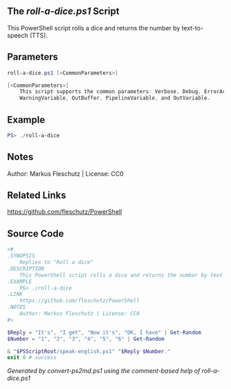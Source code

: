 ## The *roll-a-dice.ps1* Script

This PowerShell script rolls a dice and returns the number by text-to-speech (TTS).

## Parameters
```powershell
roll-a-dice.ps1 [<CommonParameters>]

[<CommonParameters>]
    This script supports the common parameters: Verbose, Debug, ErrorAction, ErrorVariable, WarningAction, 
    WarningVariable, OutBuffer, PipelineVariable, and OutVariable.
```

## Example
```powershell
PS> ./roll-a-dice

```

## Notes
Author: Markus Fleschutz | License: CC0

## Related Links
https://github.com/fleschutz/PowerShell

## Source Code
```powershell
<#
.SYNOPSIS
	Replies to "Roll a dice"
.DESCRIPTION
	This PowerShell script rolls a dice and returns the number by text-to-speech (TTS).
.EXAMPLE
	PS> ./roll-a-dice
.LINK
	https://github.com/fleschutz/PowerShell
.NOTES
	Author: Markus Fleschutz | License: CC0
#>

$Reply = "It's", "I get", "Now it's", "OK, I have" | Get-Random
$Number = "1", "2", "3", "4", "5", "6" | Get-Random

& "$PSScriptRoot/speak-english.ps1" "$Reply $Number."
exit 0 # success
```

*Generated by convert-ps2md.ps1 using the comment-based help of roll-a-dice.ps1*
